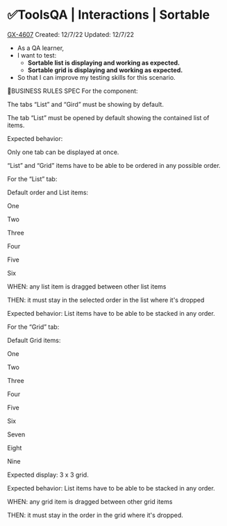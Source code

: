 # ✅ToolsQA | Interactions | Sortable

[GX-4607](https://upexgalaxy6.atlassian.net/browse/GX-4607) Created: 12/7/22 Updated: 12/7/22

*   As a QA learner,
*   I want to test:
    *   **Sortable list is displaying and working as expected.**
    *   **Sortable grid is displaying and working as expected.**
*   So that I can improve my testing skills for this scenario.

🚩BUSINESS RULES SPEC
For the component:

The tabs “List” and “Gird” must be showing by default. 

The tab “List” must be opened by default showing the contained list of items.

Expected behavior: 

Only one tab can be displayed at once. 

“List” and “Grid” items have to be able to be ordered in any possible order.

For the “List” tab: 

Default order and List items:

One

Two

Three

Four

Five

Six

WHEN: any list item is dragged between other list items

THEN: it must stay in the selected order in the list where it's dropped

Expected behavior: List items have to be able to be stacked in any order.

For the “Grid” tab: 

Default Grid items:

One

Two

Three

Four

Five

Six

Seven

Eight

Nine

Expected display: 3 x 3 grid.

Expected behavior: List items have to be able to be stacked in any order.

WHEN: any grid item is dragged between other grid items

THEN: it must stay in the order in the grid where it's dropped.